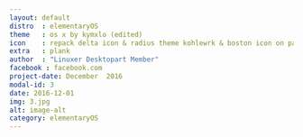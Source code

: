 ```yaml
---
layout: default
distro	: elementaryOS
theme 	: os x by kymxlo (edited)
icon 	: repack delta icon & radius theme kohlewrk & boston icon on paper icons
extra 	: plank
author 	: "Linuxer Desktopart Member"
facebook : facebook.com
project-date: December  2016
modal-id: 3
date: 2016-12-01
img: 3.jpg
alt: image-alt
category: elementaryOS
---
```


